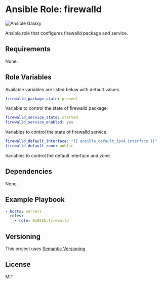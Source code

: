 # Ansible Role: firewalld

![Ansible Galaxy](https://github.com/0x022b/ansible-role-firewalld/workflows/Ansible%20Galaxy/badge.svg)

Ansible role that configures firewalld package and service.

## Requirements

None.

## Role Variables

Available variables are listed below with default values.

```yaml
firewalld_package_state: present
```

Variable to control the state of firewalld package.

```yaml
firewalld_service_state: started
firewalld_service_enabled: yes
```

Variables to control the state of firewalld service.

```yaml
firewalld_default_interface: "{{ ansible_default_ipv4.interface }}"
firewalld_default_zone: public
```

Variables to control the default interface and zone.

## Dependencies

None.

## Example Playbook

```yaml
- hosts: servers
  roles:
    - role: 0x022b.firewalld
```

## Versioning

This project uses [Semantic Versioning][semver].

## License

MIT

[semver]: https://semver.org/
